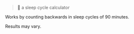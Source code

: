 > :crescent_moon: a sleep cycle calculator

Works by counting backwards in sleep cycles of 90 minutes.

Results may vary.